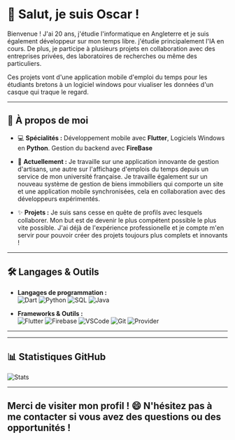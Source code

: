 
# 👋 Salut, je suis Oscar !

Bienvenue ! J'ai 20 ans, j'étudie l'informatique en Angleterre et je suis également développeur sur mon temps libre. j'étudie principalement l'IA en cours. De plus, je participe à plusieurs projets en collaboration avec des entreprises privées, des laboratoires de recherches ou même des particuliers. 

Ces projets vont d'une application mobile d'emploi du temps pour les étudiants bretons à un logiciel windows pour viualiser les données d'un casque qui traque le regard.  

---

## 🚀 À propos de moi

- 💻 **Spécialités :** Développement mobile avec **Flutter**, Logiciels Windows en **Python**. Gestion du backend avec **FireBase**
  
- 🎯 **Actuellement :** Je travaille sur une application innovante de gestion d'artisans, une autre sur l'affichage d'emplois du temps depuis un service de mon université française. Je travaille également sur un nouveau système de gestion de biens immobiliers qui comporte un site et une application mobile synchronisées, cela en collaboration avec des développeurs expérimentés.
  
- ✨ **Projets :** Je suis sans cesse en quête de profils avec lesquels collaborer. Mon but est de devenir le plus compétent possible le plus vite possible. J'ai déjà de l'expérience professionelle et je compte m'en servir pour pouvoir créer des projets toujours plus complets et innovants ! 

---

## 🛠️ Langages & Outils

- **Langages de programmation :**  
  ![Dart](https://img.shields.io/badge/Dart-0175C2?style=for-the-badge&logo=dart&logoColor=white)
  ![Python](https://img.shields.io/badge/Python-3776AB?style=for-the-badge&logo=python&logoColor=white)
  ![SQL](https://img.shields.io/badge/SQL-4479A1?style=for-the-badge&logo=sql&logoColor=white)
  ![Java](https://img.shields.io/badge/Java-007396?style=for-the-badge&logo=java&logoColor=white)

- **Frameworks & Outils :**  
  ![Flutter](https://img.shields.io/badge/Flutter-02569B?style=for-the-badge&logo=flutter&logoColor=white)
  ![Firebase](https://img.shields.io/badge/Firebase-FFCA28?style=for-the-badge&logo=firebase&logoColor=black)
![VSCode](https://img.shields.io/badge/VSCode-0078d7?style=for-the-badge&logo=visual-studio-code&logoColor=white)
  ![Git](https://img.shields.io/badge/Git-F05032?style=for-the-badge&logo=git&logoColor=white)
  ![Provider](https://img.shields.io/badge/Provider-FFD500?style=for-the-badge&logo=flutter&logoColor=black)

---
---

## 📊 Statistiques GitHub

![Stats](https://github-readme-stats.vercel.app/api?username=OscarIsorez&show_icons=true&theme=radical)

---

Merci de visiter mon profil ! 😄 N'hésitez pas à me contacter si vous avez des questions ou des opportunités !
---

